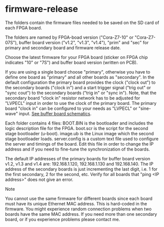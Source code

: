 # firmware-release

The folders contain the firmware files needed to be saved on the SD card of each FPGA board.

The folders are named by FPGA-boad version ("Cora-Z7-10" or "Cora-Z7-07S"), buffer board version ("v1.2", "v1.3", "v1.4"), "prim" and "sec" for primary and secondary board and firmware release date. 

Choose the latest firmware for your FPGA board (sticker on FPGA chip indicates "10" or "7S") and buffer board version (written on PCB). 

If you are using a single board choose "primary", otherwise you have to define one board as "primary" and all other boards as "secondary". In the default configuration the primary board provides the clock ("clock out") to the secondary boards ("clock in") and a start trigger signal ("trig out" or "sync cout") to the secondary boards ("trig in" or "sync in"). Note, that the secondary board "clock in" resistor network has to be adjusted for "LVPECL" input in order to use the clock of the primary board. The primary board "clock in" can be configured to your needs as "LVPECL" or "sine-wave" input. [See buffer board schematics](/FPGA_buffer_card).

Each folder contains 4 files: BOOT.BIN is the bootloader and includes the logic description file for the FPGA. boot.scr is the script for the second stage bootloader (u-boot). image.ub is the Linux image which the second stage bootloader loads. server.config is a custom text file used to configure the server and timings of the board. Edit this file in order to change the IP address and if you need to fine-tune the synchronization of the boards.

The default IP addresses of the primary boards for buffer board version v1.2, v1.3 and v1.4 are: 192.168.1.120, 192.168.1.130 and 192.168.140. The IP address of the secondary boards is just incrementing the last digit, i.e. 1 for the first secondary, 2 for the second, etc. Verify for all boards that "ping \<IP address\>" does not give an error. 

>[!NOTE]
> You cannot use the same firmware for different boards since each board must have its unique Ethernet MAC address. This is hard-coded in the firmware. You might experience random connection problems when two boards have the same MAC address. If you need more than one secondary board, or if you experience problems please contact me.


